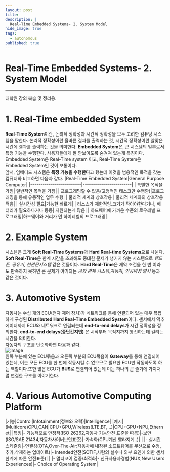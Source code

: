 ```yaml
---
layout: post
title: 
description: |
  Real-Time Embedded Systems- 2. System Model
hide_image: true
tags:
  - autonomous
published: true
---
```


# Real-Time Embedded Systems- 2. System Model
* * *
대학원 강의 복습 및 정리용.

# 1. Real-Time embedded System
 **Real-Time System**이란, 논리적 정확성과 시간적 정확성을 모두 고려한 컴퓨텅 시스템을 말한다. 논리적 정확성이란 올바른 결과를 출력하는 것, 시간적 정확성이란 알맞은 시간에 결과를
출력하는 것을 의미한다. **Embedded System**은, 큰 시스템의 일부로서 특정 기능을 수행한다. 사용자들에게 잘 안보이도록 숨겨져 있는게 특징이다. Embedded System은 Real-Time system
이고, Real-Time System은 Embedded System인 것이 보통이다.   
 앞서, 임베디드 시스템은 **특정 기능을 수행한다**고 했는데 이것을 범용적인 목적을 갖는 컴퓨터와 비교하면 다음과 같다.
|Real-Time Embedded System|General Purpose Computer|
|-------------------------|------------------------|
| 특별한 목적을 가짐| 일반적인 목적을 가짐|
| 프로그래밍할 수 없음(고정적인 태스크만 수행함)|프로그래밍을 통해 유동적인 업무 수행|
| 물리적 세계와 상호작용 | 물리적 세계와의 상호작용 적음|
| 실시간성 필요|가능한 빠르게|
| 리소스가 제한적임.크기가 작아야한다거나, 배터리가 필요하다거나 등등| 지원되는게 많음|
| 하드웨어에 가까운 수준의 로우레벨 프로그래밍|하드웨어와 거리가 먼 하이레벨의 프로그래밍|   
   
# 2. Example System
 시스템은 크게 **Soft Real-Time Systems**과 **Hard Real-time Systems**으로 나뉜다. **Soft Real-Time**은 한계 시간을 초과해도 중대한 문제가 생기지 않는 시스템으로 *핸드폰,
공유기, 현관문시스템* 같은 것들이다. **Hard Real-Time**은 제약 조건을 한 번 이라도 만족하지 못하면 큰 문제가 야기되는 *공항 관제 시스템,자동차, 인공위성 발사* 등과 같은 것이다. 

# 3. Automotive System
 자동차는 수십 개의 ECU(전자 제어 장치)가 네트워크를 통해 연결되어 있는 매우 복잡하게 구성된 **Distributed Hard Real-Time Embedded System**이다. 센서에서 액추에이터까지 ECU와 네트워크로 연결되는데 **end-to-end delays**가 시간 정확성을 정의한다. **end-to-end delays(종단간지연)** 은 시작부터 목적지까지 통신하는데 걸리는 시간을 의미한다.   
 자동차의 구조를 단순화하면 다음과 같다.   
 ![image](https://user-images.githubusercontent.com/69246778/195063437-81a24e36-daf7-4281-8fab-96877903cde2.png)   
 왼쪽 부분에 있는 ECU묶음과 오른쪽 부분의 ECU묶음이 **Gateway**를 통해 연결되어 있는데, 이는 모든 ECU를 한 번에 작동시킬 수 없으므로
 필요한 ECU만 작동하도록 하는 역할이다.또한 많은 ECU가 **BUS**로 연결되어 있는데 이는 하나의 큰 줄기에 가지처럼 연결한 구조를 이야기한다.

# 4. Various Automotive Computing Platform
|기능|Control|Infotainment(정보와 오락)|Intelligence|
|예시|(Multicore)CPU,CAN|CPU+GPU,Wireless(LTE,BT,...)|CPU+GPU+NPU,Ethernet|
|특징|- 기능적으로 안정적(ISO 26262,자동차 기능안전 표준을 따름)|-보안(ISO/SAE 21434,자동차사이버보안표준)|-가속화(CPU계산 빨라지게..)|
|    |- 실시간 스케줄링|-연결성(OTA,Over-The-Air:자동차에 내장된 소프트웨어를 무선으로 수정,추가,삭제하는 업데이트)|- Intended안전(SOTIF,사람의 실수나 외부 요인에 의한 센서 한계에 따른 안전표준)|
|    |- 멀티코어 검증/최적화|- 신규사용자경험(NUX,New Users Experiences)|- Choice of Operating System|
